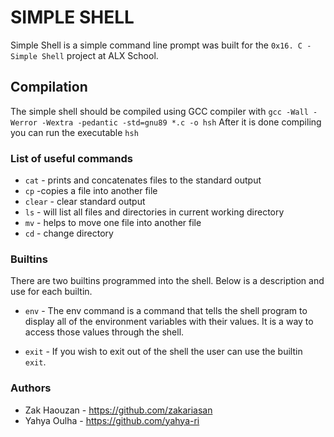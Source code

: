 # SIMPLE SHELL
Simple Shell is a simple command line prompt was built for the `0x16. C - Simple Shell` project at ALX School.

## Compilation
The simple shell should be compiled using GCC compiler with `gcc -Wall -Werror -Wextra -pedantic -std=gnu89 *.c -o hsh`
After it is done compiling you can run the executable `hsh`

### List of useful commands
* `cat` - prints and concatenates files to the standard output
* `cp` -copies a file into another file
* `clear` - clear standard output
* `ls` - will list all files and directories in current working directory
* `mv` - helps to move one file into another file
* `cd` - change directory


### Builtins
There are two builtins programmed into the shell. Below is a description and use for each builtin.

* `env` - The env command is a command that tells the shell program to display all of the environment variables with their values. It is a    way to access those values through the shell.

* `exit` - If you wish to exit out of the shell the user can use the builtin `exit`.


### Authors
* Zak Haouzan - https://github.com/zakariasan
* Yahya Oulha - https://github.com/yahya-ri
